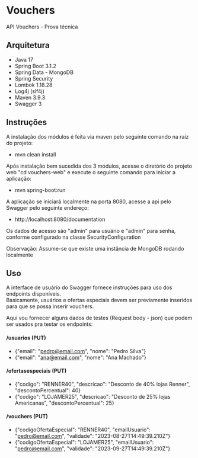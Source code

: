 # Vouchers
API Vouchers - Prova técnica

## Arquitetura

- Java 17
- Spring Boot 3.1.2
- Spring Data - MongoDB
- Spring Security
- Lombok 1.18.28
- Log4j (slf4j)
- Maven 3.9.3
- Swagger 3

## Instruções

A instalação dos módulos é feita via maven pelo seguinte comando na raiz do projeto:

- mvn clean install

Após instalação bem sucedida dos 3 módulos, acesse o diretório do projeto web "cd vouchers-web"
e execute o seguinte comando para iniciar a aplicação:

- mvn spring-boot:run

A aplicação se iniciará localmente na porta 8080, acesse a api pelo Swagger pelo seguinte endereço:

- http://localhost:8080/documentation

Os dados de acesso são "admin" para usuário e "admin" para senha, conforme configurado na classe 
SecurityConfiguration

Observação: Assume-se que existe uma instância de MongoDB rodando localmente

## Uso

A interface de usuário do Swagger fornece instruções para uso dos endpoints disponíveis. <br>
Basicamente, usuários e ofertas especiais devem ser previamente inseridos para que se 
possa inserir vouchers.

Aqui vou fornecer alguns dados de testes (Request body - json) que podem ser usados pra testar os endpoints:

#### /usuarios (PUT)

- {"email": "pedro@email.com", "nome": "Pedro Silva"}
- {"email": "ana@email.com", "nome": "Ana Machado"}

#### /ofertasespeciais (PUT)

- {"codigo": "RENNER40", "descricao": "Desconto de 40% lojas Renner", "descontoPercentual": 40}
- {"codigo": "LOJAMER25", "descricao": "Desconto de 25% lojas Americanas", "descontoPercentual": 25}

#### /vouchers (PUT)

- {"codigoOfertaEspecial": "RENNER40", "emailUsuario": "pedro@email.com", "validade": "2023-08-27T14:49:39.210Z"}
- {"codigoOfertaEspecial": "LOJAMER25", "emailUsuario": "pedro@email.com", "validade": "2023-09-27T14:49:39.210Z"}

